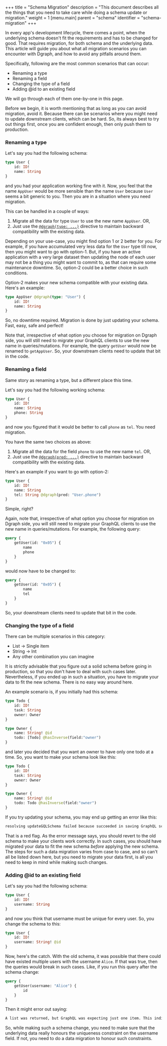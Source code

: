 +++
title = "Schema Migration"
description = "This document describes all the things that you need to take care while doing a schema update or migration."
weight = 1
[menu.main]
    parent = "schema"
    identifier = "schema-migration"
+++

In every app's development lifecycle, there comes a point, when the underlying schema doesn't 
fit the requirements and has to be changed for good. That requires migration, for both schema 
and the underlying data.
This article will guide you about what all migration scenarios you can encounter with Dgraph, and 
how to avoid any pitfalls around them.

Specifically, following are the most common scenarios that can occur:
* Renaming a type
* Renaming a field
* Changing the type of a field
* Adding @id to an existing field

We will go through each of them one-by-one in this page.

Before we begin, it is worth mentioning that as long as you can avoid migration, avoid it. 
Because there can be scenarios where you might need to update downstream clients, which can be hard.
So, its always best to try out things first, once you are confident enough, then only push them to 
production.

### Renaming a type

Let's say you had the following schema:
```graphql
type User {
    id: ID!
    name: String
}
```
and you had your application working fine with it. Now, you feel that the name `AppUser` would be
more sensible than the name `User` because `User` seems a bit generic to you. Then you are in a 
situation where you need migration.

This can be handled in a couple of ways:
1. Migrate all the data for type `User` to use the new name `AppUser`. OR,
2. Just use the [`@dgraph(type: ...)`](/graphql/dgraph) directive to maintain backward compatibility 
   with the existing data.

Depending on your use-case, you might find option 1 or 2 better for you. For example, if you 
have accumulated very less data for the `User` type till now, then you might want to go with 
option-1. But, if you have an active application with a very large dataset then updating the 
node of each user may not be a thing you might want to commit to, as that can require some 
maintenance downtime. So, option-2 could be a better choice in such conditions.

Option-2 makes your new schema compatible with your existing data. Here's an example:
```graphql
type AppUser @dgraph(type: "User") {
    id: ID!
    name: String
}
```
So, no downtime required. Migration is done by just updating your schema. Fast, easy, safe and 
perfect!

Note that, irrespective of what option you choose for migration on Dgraph side, you will still 
need to migrate your GraphQL clients to use the new name in queries/mutations. For example, the 
query `getUser` would now be renamed to `getAppUser`. So, your downstream clients need to update 
that bit in the code.

### Renaming a field

Same story as renaming a type, but a different place this time.

Let's say you had the following working schema:
```graphql
type User {
    id: ID!
    name: String
    phone: String
}
```
and now you figured that it would be better to call `phone` as `tel`. You need migration.

You have the same two choices as above:
1. Migrate all the data for the field `phone` to use the new name `tel`. OR,
2. Just use the [`@dgraph(pred: ...)`](/graphql/dgraph) directive to maintain backward compatibility
   with the existing data.
   
Here's an example if you want to go with option-2:
```graphql
type User {
    id: ID!
    name: String
    tel: String @dgraph(pred: "User.phone")
}
```
Simple, right?

Again, note that, irrespective of what option you choose for migration on Dgraph side, you will 
still need to migrate your GraphQL clients to use the new name in queries/mutations. For example,
the following query:
```graphql
query {
    getUser(id: "0x05") {
        name
        phone
    }
}
```
would now have to be changed to:
```graphql
query {
    getUser(id: "0x05") {
        name
        tel
    }
}
```
So, your downstream clients need to update that bit in the code.

### Changing the type of a field

There can be multiple scenarios in this category:
* List -> Single item
* String -> Int
* Any other combination you can imagine

It is strictly advisable that you figure out a solid schema before going in production, so that 
you don't have to deal with such cases later. Nevertheless, if you ended up in such a situation, you
have to migrate your data to fit the new schema. There is no easy way around here.

An example scenario is, if you initially had this schema:
```graphql
type Todo {
    id: ID!
    task: String
    owner: Owner
}  

type Owner {
    name: String! @id
    todo: [Todo] @hasInverse(field:"owner")
}
```
and later you decided that you want an owner to have only one todo at a time. So, you want to 
make your schema look like this:
```graphql
type Todo {
    id: ID!
    task: String
    owner: Owner
}  

type Owner {
    name: String! @id
    todo: Todo @hasInverse(field:"owner")
}
```
If you try updating your schema, you may end up getting an error like this:
```txt
resolving updateGQLSchema failed because succeeded in saving GraphQL schema but failed to alter Dgraph schema - GraphQL layer may exhibit unexpected behaviour, reapplying the old GraphQL schema may prevent any issues: Schema change not allowed from [uid] => uid without deleting pred: owner.todo
```

That is a red flag. As the error message says, you should revert to the old schema to make your 
clients work correctly. In such cases, you should have migrated your data to fit the new schema
_before_ applying the new schema. The steps for such a data migration varies from case to case, 
and so can't all be listed down here, but you need to migrate your data first, is all you need 
to keep in mind while making such changes.

### Adding @id to an existing field

Let's say you had the following schema:
```graphql
type User {
    id: ID!
    username: String
}
```
and now you think that username must be unique for every user. So, you change the schema to this:
```graphql
type User {
    id: ID!
    username: String! @id
}
```

Now, here's the catch. With the old schema, it was possible that there could have existed 
multiple users with the username `Alice`. If that was true, then the queries would break in such 
cases. Like, if you run this query after the schema change:
```graphql
query {
    getUser(username: "Alice") {
        id
    }
}
```
Then it might error out saying:
```txt
A list was returned, but GraphQL was expecting just one item. This indicates an internal error - probably a mismatch between the GraphQL and Dgraph/remote schemas. The value was resolved as null (which may trigger GraphQL error propagation) and as much other data as possible returned.
```

So, while making such a schema change, you need to make sure that the underlying data really 
honours the uniqueness constraint on the username field. If not, you need to do a data migration 
to honour such constraints.
